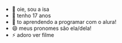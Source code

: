 - 👋 oie, sou a isa
- 👀 tenho 17 anos
- 🌱 to aprendendo a programar com o alura!
- 😄 meus pronomes são ela/dela!
- ⚡ adoro ver filme

<!---
iisocalinda/iisocalinda is a ✨ special ✨ repository because its `README.md` (this file) appears on your GitHub profile.
You can click the Preview link to take a look at your changes.
--->
